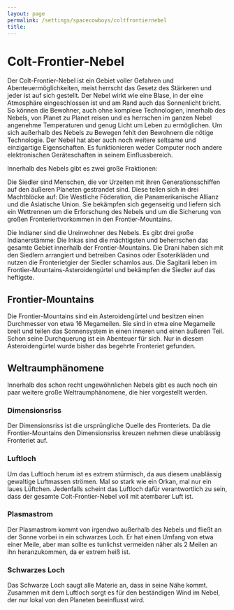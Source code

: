 ```yaml
---
layout: page
permalink: /settings/spacecowboys/coltfrontiernebel
title: 
---
```


# Colt-Frontier-Nebel

Der Colt-Frontier-Nebel ist ein Gebiet voller Gefahren und Abenteuermöglichkeiten, meist herrscht das Gesetz des Stärkeren und jeder ist auf sich gestellt. Der Nebel wirkt wie eine Blase, in der eine Atmosphäre eingeschlossen ist und am Rand auch das Sonnenlicht bricht. So können die Bewohner, auch ohne komplexe Technologien, innerhalb des Nebels, von Planet zu Planet reisen und es herrschen im ganzen Nebel angenehme Temperaturen und genug Licht um Leben zu ermöglichen. Um sich außerhalb des Nebels zu Bewegen fehlt den Bewohnern die nötige Technologie. Der Nebel hat aber auch noch weitere seltsame und einzigartige Eigenschaften. Es funktionieren weder Computer noch andere elektronischen Geräteschaften in seinem Einflussbereich.

Innerhalb des Nebels gibt es zwei große Fraktionen:

Die Siedler sind Menschen, die vor Urzeiten mit ihren Generationsschiffen auf den äußeren Planeten gestrandet sind. Diese teilen sich in drei Machtblöcke auf: Die Westliche Föderation, die Panamerikanische Allianz und die Asiatische Union. Sie bekämpfen sich gegenseitig und liefern sich ein Wettrennen um die Erforschung des Nebels und um die Sicherung von großen Fronteriertvorkommen in den Frontier-Mountains.

Die Indianer sind die Ureinwohner des Nebels. Es gibt drei große Indianerstämme: Die Inkas sind die mächtigsten und beherrschen das gesamte Gebiet innerhalb der Frontier-Mountains. Die Drani haben sich mit den Siedlern arrangiert und betreiben Casinos oder Esoterikläden und nutzen die Fronterietgier der Siedler schamlos aus. Die Sagitarii leben im Frontier-Mountains-Asteroidengürtel und bekämpfen die Siedler auf das heftigste.

## Frontier-Mountains

Die Frontier-Mountains sind ein Asteroidengürtel und besitzen einen Durchmesser von etwa 16 Megameilen. Sie sind in etwa eine Megameile breit und teilen das Sonnensystem in einen inneren und einen äußeren Teil. Schon seine Durchquerung ist ein Abenteuer für sich. Nur in diesem Asteroidengürtel wurde bisher das begehrte Fronteriet gefunden.

## Weltraumphänomene

Innerhalb des schon recht ungewöhnlichen Nebels gibt es auch noch ein paar weitere große Weltraumphänomene, die hier vorgestellt werden.

### Dimensionsriss

Der Dimensionsriss ist die ursprüngliche Quelle des Fronteriets. Da die Frontier-Mountains den Dimensionsriss kreuzen nehmen diese unablässig Fronteriet auf.

### Luftloch

Um das Luftloch herum ist es extrem stürmisch, da aus diesem unablässig gewaltige Luftmassen strömen. Mal so stark wie ein Orkan, mal nur ein laues Lüftchen. Jedenfalls scheint das Luftloch dafür verantwortlich zu sein, dass der gesamte Colt-Frontier-Nebel voll mit atembarer Luft ist.

### Plasmastrom

Der Plasmastrom kommt von irgendwo außerhalb des Nebels und fließt an der Sonne vorbei in ein schwarzes Loch. Er hat einen Umfang von etwa einer Meile, aber man sollte es tunlichst vermeiden näher als 2 Meilen an ihn heranzukommen, da er extrem heiß ist.

### Schwarzes Loch

Das Schwarze Loch saugt alle Materie an, dass in seine Nähe kommt. Zusammen mit dem Luftloch sorgt es für den beständigen Wind im Nebel, der nur lokal von den Planeten beeinflusst wird.

